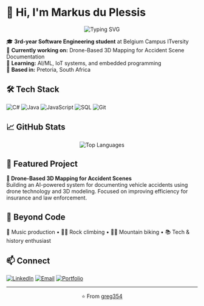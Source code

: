 # 👋 Hi, I'm Markus du Plessis

<div align="center">
  
![Typing SVG](https://readme-typing-svg.herokuapp.com?font=Fira+Code&pause=1000&color=2196F3&center=true&vCenter=true&width=435&lines=Software+Engineering+Student;Drone+Technology+Enthusiast;AI+%26+IoT+Developer)

</div>

🎓 **3rd-year Software Engineering student** at Belgium Campus ITversity  
🔭 **Currently working on:** Drone-Based 3D Mapping for Accident Scene Documentation  
🌱 **Learning:** AI/ML, IoT systems, and embedded programming  
📍 **Based in:** Pretoria, South Africa

## 🛠️ Tech Stack

![C#](https://img.shields.io/badge/-C%23-239120?logo=c-sharp&logoColor=white&style=flat-square)
![Java](https://img.shields.io/badge/-Java-007396?logo=java&logoColor=white&style=flat-square)
![JavaScript](https://img.shields.io/badge/-JavaScript-F7DF1E?logo=javascript&logoColor=black&style=flat-square)
![SQL](https://img.shields.io/badge/-SQL-4479A1?logo=postgresql&logoColor=white&style=flat-square)
![Git](https://img.shields.io/badge/-Git-F05032?logo=git&logoColor=white&style=flat-square)

## 📈 GitHub Stats

<div align="center">

![Top Languages](https://github-readme-stats.vercel.app/api/top-langs/?username=greg354&layout=compact&theme=tokyonight&hide_border=true)

</div>

## 🚀 Featured Project

**🚁 Drone-Based 3D Mapping for Accident Scenes**  
Building an AI-powered system for documenting vehicle accidents using drone technology and 3D modeling. Focused on improving efficiency for insurance and law enforcement.

## 🎯 Beyond Code
🎵 Music production • 🧗‍♂️ Rock climbing • 🚵‍♂️ Mountain biking • 📚 Tech & history enthusiast

## 📫 Connect

[![LinkedIn](https://img.shields.io/badge/-LinkedIn-0077B5?logo=linkedin&logoColor=white&style=flat-square)](https://www.linkedin.com/in/markus-du-plessis-423875372)
[![Email](https://img.shields.io/badge/-Email-D14836?logo=gmail&logoColor=white&style=flat-square)](mailto:markusdup1101@gmail.com)
[![Portfolio](https://img.shields.io/badge/-Portfolio-000000?logo=github&logoColor=white&style=flat-square)](https://greg354.github.io/CVWebsite/)

---
<div align="center">⭐️ From <a href="https://github.com/greg354">greg354</a></div>
